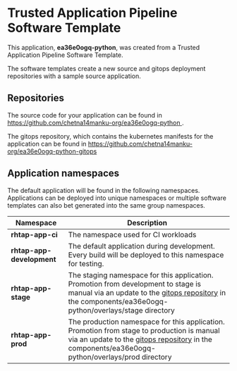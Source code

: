 # Trusted Application Pipeline Software Template

This application, **ea36e0ogq-python**, was created from a Trusted Application Pipeline Software Template.

The software templates create a new source and gitops deployment repositories with a sample source application. 

## Repositories

The source code for your application can be found in [https://github.com/chetna14manku-org/ea36e0ogq-python ](https://github.com/chetna14manku-org/ea36e0ogq-python ).
 
The gitops repository, which contains the kubernetes manifests for the application can be found in 
[https://github.com/chetna14manku-org/ea36e0ogq-python-gitops ](https://github.com/chetna14manku-org/ea36e0ogq-python-gitops ) 

## Application namespaces 

The default application will be found in the following namespaces. Applications can be deployed into unique namespaces or multiple software templates can also bet generated into the same group namespaces.  

|  Namespace   |  Description   |  
| -------- | -------- |
| **rhtap-app-ci** | The namespace used for CI workloads |
| **rhtap-app-development** | The default application during development. Every build will be deployed to this namespace for testing. |
| **rhtap-app-stage** | The staging namespace for this application. Promotion from development to stage is manual via an update to the [gitops repository](https://github.com/chetna14manku-org/ea36e0ogq-python-gitops ) in the components/ea36e0ogq-python/overlays/stage directory |
| **rhtap-app-prod** | The production namespace for this application. Promotion from stage to production is manual via an update to the [gitops repository](https://github.com/chetna14manku-org/ea36e0ogq-python-gitops ) in the components/ea36e0ogq-python/overlays/prod directory |